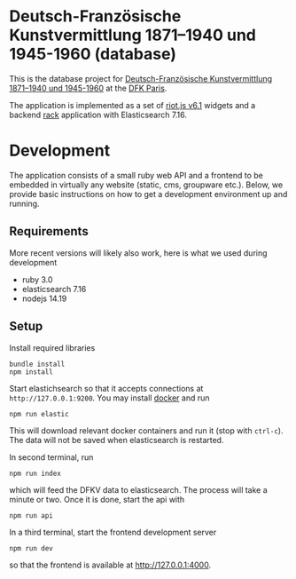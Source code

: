 # Deutsch-Französische Kunstvermittlung 1871–1940 und 1945-1960 (database)

This is the database project for 
[Deutsch-Französische Kunstvermittlung 1871–1940 und 1945-1960](https://dfk-paris.org/de/node/2391)
at the [DFK Paris](https://dfk-paris.org).

The application is implemented as a set of
[riot.js v6.1](https://riot.js.org/) widgets and a backend
[rack](https://rack.github.io) application with Elasticsearch 7.16.

# Development

The application consists of a small ruby web API and a frontend to be embedded
in virtually any website (static, cms, groupware etc.). Below, we provide
basic instructions on how to get a development environment up and running.

## Requirements

More recent versions will likely also work, here is what we used during
development

* ruby 3.0
* elasticsearch 7.16
* nodejs 14.19

## Setup

Install required libraries

    bundle install
    npm install

Start elastichsearch so that it accepts connections at `http://127.0.0.1:9200`.
You may install [docker](https://docker.com) and run

    npm run elastic

This will download relevant docker containers and run it (stop with `ctrl-c`).
The data will not be saved when elasticsearch is restarted.

In second terminal, run

    npm run index

which will feed the DFKV data to elasticsearch. The process will take a minute
or two. Once it is done, start the api with

    npm run api

In a third terminal, start the frontend development server

    npm run dev

so that the frontend is available at http://127.0.0.1:4000.
